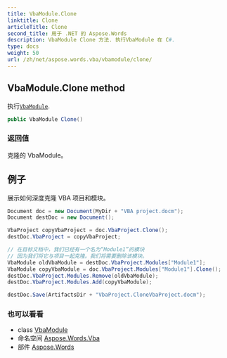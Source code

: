 ```yaml
---
title: VbaModule.Clone
linktitle: Clone
articleTitle: Clone
second_title: 用于 .NET 的 Aspose.Words
description: VbaModule Clone 方法. 执行VbaModule 在 C#.
type: docs
weight: 50
url: /zh/net/aspose.words.vba/vbamodule/clone/
---
```

## VbaModule.Clone method

执行[`VbaModule`](../).

```csharp
public VbaModule Clone()
```

### 返回值

克隆的 VbaModule。

## 例子

展示如何深度克隆 VBA 项目和模块。

```csharp
Document doc = new Document(MyDir + "VBA project.docm");
Document destDoc = new Document();

VbaProject copyVbaProject = doc.VbaProject.Clone();
destDoc.VbaProject = copyVbaProject;

// 在目标文档中，我们已经有一个名为“Module1”的模块
// 因为我们将它与项目一起克隆。我们将需要删除该模块。
VbaModule oldVbaModule = destDoc.VbaProject.Modules["Module1"];
VbaModule copyVbaModule = doc.VbaProject.Modules["Module1"].Clone();
destDoc.VbaProject.Modules.Remove(oldVbaModule);
destDoc.VbaProject.Modules.Add(copyVbaModule);

destDoc.Save(ArtifactsDir + "VbaProject.CloneVbaProject.docm");
```

### 也可以看看

* class [VbaModule](../)
* 命名空间 [Aspose.Words.Vba](../../../aspose.words.vba/)
* 部件 [Aspose.Words](../../../)
